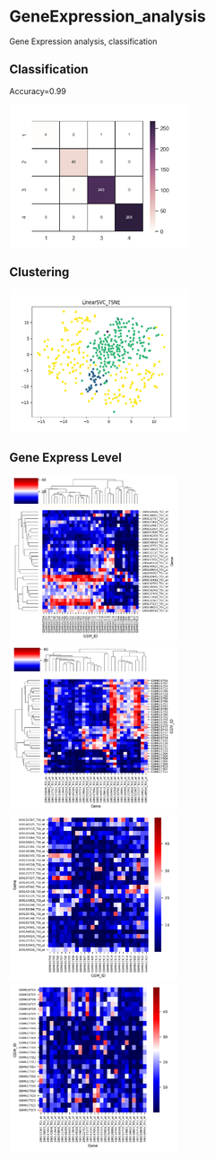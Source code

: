 # GeneExpression_analysis
Gene Expression analysis, classification

## Classification
Accuracy=0.99
  
<img src="images/SVM_PCA100.png" width="320" height="256" />

## Clustering
<img src="images/LinearSVC_TSNE.png" width="320" height="256" />

## Gene Express Level
<img src="images/heatmap/All36.png" width="300" height="300" />
<img src="images/heatmap/All36_T.png" width="300" height="300" />
<img src="images/heatmap/Healthy6_Tumor20_W.png" width="300" height="300" />
<img src="images/heatmap/Healthy6_Tumor20_W_T.png" width="300" height="300" />

